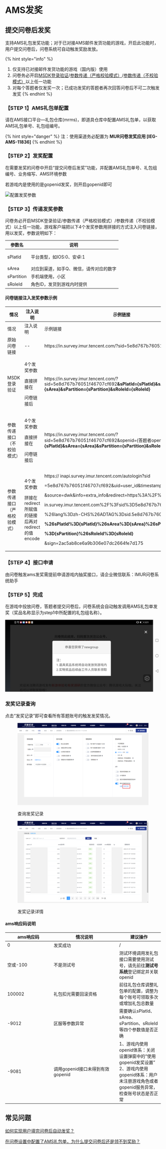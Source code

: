 # AMS发奖

## 提交问卷后发奖

支持AMS礼包发奖功能；对于已对接AMS邮件发货功能的游戏，开启此功能时，用户提交问卷后，问卷系统可自动触发奖励发放。

{% hint style="info" %}
1. 仅支持已对接邮件发货功能的游戏（国内版）使用
2. 问卷务必开启[MSDK登录验证](../cao-zuo-zhi-yin/wen-juan-she-zhi/da-ti-xian-zhi-she-zhi/#msdk-deng-lu-yan-zheng)/[参数传递（严格校验模式）](../cao-zuo-zhi-yin/wen-juan-she-zhi/chuan-can-tiao-zhuan-hui-tiao.md#can-shu-chuan-di-jie-kou-yan-ge-xiao-yan-mo-shi)/[参数传递（不校验模式）](../cao-zuo-zhi-yin/wen-juan-she-zhi/chuan-can-tiao-zhuan-hui-tiao.md#can-shu-chuan-di-jie-kou-bu-xiao-yan-mo-shi)以上任一功能
3. 对每个答题者仅发奖一次；已成功发奖的答题者再次回答问卷后不可二次触发发奖
{% endhint %}

### 【STEP 1】AMS礼包单配置

请在AMS接口平台—礼包仓库(mrms)，即道具仓库中配置AMS礼包单，以获取AMS礼包单号、礼包组编号。

{% hint style="danger" %}
注：使用渠道务必配置为 **MUR问卷发奖应用 \[IEG-AMS-11836]**
{% endhint %}

### 【STEP 2】发奖配置

在需要发奖的问卷中开启“提交问卷后发奖”功能，并配置AMS礼包单号、礼包组编号、业务缩写、AMS环境参数

若游戏内是使用的是gopenid发奖，则开启gopenid即可

![配置发奖参数](../.gitbook/assets/Snipaste\_2023-10-17\_17-43-35.png)

### 【STEP 3】传递发奖参数

问卷务必开启MSDK登录验证/参数传递（严格校验模式）/参数传递（不校验模式）以上任一功能，游戏客户端把以下4个发奖参数用拼接的方式注入问卷链接，用以发奖，参数说明如下：

| 参数名                   | 说明                   |
| --------------------- | -------------------- |
| <p></p><p>sPlatId</p> | 平台类型，如IOS:0、安卓:1     |
| sArea                 | 对应到渠道，如手Q、微信，请传对应的数字 |
| sPartition            | 手机端使用，小区             |
| sRoleId               |  角色ID，发货到游戏内时提供      |

#### 问卷链接注入发奖参数示例

<table data-header-hidden><thead><tr><th width="180.61832587663224">情况</th><th width="150">注入说明</th><th>示例链接</th></tr></thead><tbody><tr><td>情况</td><td>注入说明</td><td>示例链接</td></tr><tr><td>原始问卷链接</td><td>--</td><td>https://in.survey.imur.tencent.com/?sid=5e8d767b76051f46707cf692</td></tr><tr><td>MSDK登录验证</td><td><p>4个发奖参数</p><p>直接拼接在</p><p>问卷链接后</p></td><td>https://in.survey.imur.tencent.com/?sid=5e8d767b76051f46707cf692<strong>&#x26;sPlatId={sPlatId}&#x26;sArea={sArea}&#x26;sPartition={sPartition}&#x26;sRoleId={sRoleId}</strong></td></tr><tr><td>参数传递接口<br>（不校验模式）</td><td><p>4个发奖参数</p><p>直接拼接在</p><p>问卷链接后</p></td><td>https://in.survey.imur.tencent.com/?sid=5e8d767b76051f46707cf692&#x26;openid={答题者openid}<strong>&#x26;sPlatId={sPlatId}&#x26;sArea={sArea}&#x26;sPartition={sPartition}&#x26;sRoleId={sRoleId}</strong></td></tr><tr><td>参数传递接口<br>（严格校验模式）</td><td><p>4个发奖参数</p><p>拼接在redirect所赋值的链接后再对redirect的值encode</p></td><td><p>https:// inapi.survey.imur.tencent.com/autologin?sid</p><p>=5e8d767b76051f46707cf692&#x26;uid=user_id&#x26;timestamp=1573455797</p><p>&#x26;source=dwk&#x26;info=extra_info&#x26;redirect=https%3A%2F%2F</p><p>in.survey.imur.tencent.com%2F%3Fsid%3D5e8d767b76051f46707cf692</p><p>%26lang%3Dzh-CHS%26ADTAG%3Dsid.5e8d767b76051f46707cf692</p><p><strong>%26sPlatId%3D{sPlatId}%26sArea%3D{sArea}%26sPartition</strong></p><p><strong>%3D{sPartition}%26sRoleId%3D{sRoleId}</strong></p><p>&#x26;sign=2ac5ab8ce6a9b306e07dc2664fe7d175</p></td></tr></tbody></table>

### 【STEP 4】接口申请

由问卷触发ams发奖需提前申请游戏内抽奖接口，请企业微信联系：IMUR问卷系统助手

### 【STEP 5】完成

在游戏中投放问卷，答题者提交问卷后，问卷系统会自动触发调用AMS礼包单发奖（奖品名称显示为step1中所配置的礼包组名称）。

![游戏内填答后发奖成功提示](<../.gitbook/assets/image (751).png>)

### 发奖记录查询

点击“发奖记录”即可查看所有答题账号的触发发奖情况。

<figure><img src="../.gitbook/assets/image (5).png" alt=""><figcaption><p>查询发奖记录</p></figcaption></figure>

<figure><img src="../.gitbook/assets/image (2) (3) (1).png" alt=""><figcaption><p>发奖记录详情</p></figcaption></figure>

#### ams响应码说明

<table><thead><tr><th width="136">ams响应码</th><th width="198.33333333333331">情况说明</th><th>建议操作</th></tr></thead><tbody><tr><td>0</td><td>发奖成功</td><td>/</td></tr><tr><td>空或-100</td><td>不是测试号</td><td>测试环境调用发礼包接口需要使用测试号，请先前往<strong>测试号系统</strong>登记绑定并关联openid</td></tr><tr><td>100002</td><td>礼包扣光需要回滚资格</td><td>前往礼包仓库调整礼包单的配置，调整为每个账号可领取多次或增加礼包总数量</td></tr><tr><td>-9012</td><td>区服等参数异常</td><td>需要确认sPlatId、sArea、sPartition、sRoleId等四个参数值是否正确</td></tr><tr><td>-9081</td><td>调用gopenid接口未得到有效gopenid</td><td>1、游戏内使用openid体系：关闭设置弹窗中的“使用gopenid发奖设置”<br>2、游戏内使用gopenid体系：用户未注册游戏角色或者gopenid服务异常，检查账号状态是否正常</td></tr></tbody></table>

## 常见问题

[如何实现用户填完问卷后自动发奖？](../chang-jian-wen-ti/you-xi-nei-qian/ams-fa-jiang-she-zhi.md)

[在问卷设置中配置了AMS礼包单，为什么提交问卷后还是领不到奖励？](../chang-jian-wen-ti/zai-wen-juan-she-zhi-zhong-pei-zhi-le-ams-li-bao-dan-wei-shi-mo-ti-jiao-wen-juan-hou-huan-shi-ling-b.md)

